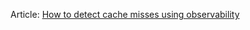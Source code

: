 Article: [How to detect cache misses using observability](https://itnext.io/how-to-detect-cache-misses-using-observability-3e26e312f86a)
